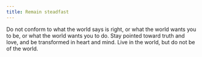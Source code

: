 ```yaml
---
title: Remain steadfast
---
```


Do not conform to what the world says is right, or what the world wants you to be, or what the world wants you to do. Stay pointed toward truth and love, and be transformed in heart and mind. Live in the world, but do not be of the world.
